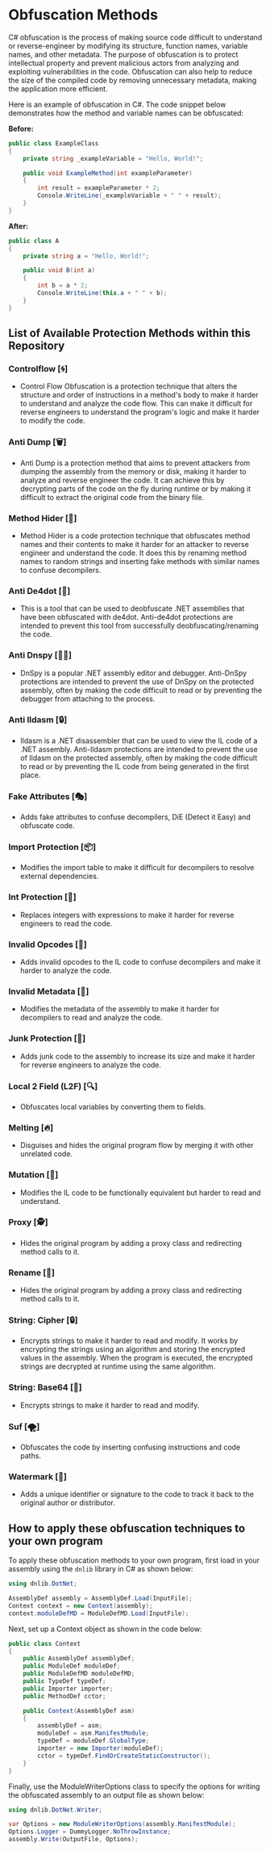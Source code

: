 # Obfuscation Methods

C# obfuscation is the process of making source code difficult to understand or reverse-engineer by modifying its structure, function names, variable names, and other metadata. The purpose of obfuscation is to protect intellectual property and prevent malicious actors from analyzing and exploiting vulnerabilities in the code. Obfuscation can also help to reduce the size of the compiled code by removing unnecessary metadata, making the application more efficient.

Here is an example of obfuscation in C#. The code snippet below demonstrates how the method and variable names can be obfuscated:

**Before:**
```cs
public class ExampleClass
{
    private string _exampleVariable = "Hello, World!";

    public void ExampleMethod(int exampleParameter)
    {
        int result = exampleParameter * 2;
        Console.WriteLine(_exampleVariable + " " + result);
    }
}
```

**After:**
```cs
public class A
{
    private string a = "Hello, World!";

    public void B(int a)
    {
        int b = a * 2;
        Console.WriteLine(this.a + " " + b);
    }
}

```

## List of Available Protection Methods within this Repository

### **Controlflow** [🌀]
- Control Flow Obfuscation is a protection technique that alters the structure and order of instructions in a method's body to make it harder to understand and analyze the code flow. This can make it difficult for reverse engineers to understand the program's logic and make it harder to modify the code.

### **Anti Dump** [🗑️]
- Anti Dump is a protection method that aims to prevent attackers from dumping the assembly from the memory or disk, making it harder to analyze and reverse engineer the code. It can achieve this by decrypting parts of the code on the fly during runtime or by making it difficult to extract the original code from the binary file.

### **Method Hider** [💉]
- Method Hider is a code protection technique that obfuscates method names and their contents to make it harder for an attacker to reverse engineer and understand the code. It does this by renaming method names to random strings and inserting fake methods with similar names to confuse decompilers.

### **Anti De4dot** [🚫]
- This is a tool that can be used to deobfuscate .NET assemblies that have been obfuscated with de4dot. Anti-de4dot protections are intended to prevent this tool from successfully deobfuscating/renaming the code.

### **Anti Dnspy** [🕵️‍♀️]
- DnSpy is a popular .NET assembly editor and debugger. Anti-DnSpy protections are intended to prevent the use of DnSpy on the protected assembly, often by making the code difficult to read or by preventing the debugger from attaching to the process.

### **Anti Ildasm** [🔒]
-  Ildasm is a .NET disassembler that can be used to view the IL code of a .NET assembly. Anti-Ildasm protections are intended to prevent the use of Ildasm on the protected assembly, often by making the code difficult to read or by preventing the IL code from being generated in the first place.

### **Fake Attributes** [🎭]
- Adds fake attributes to confuse decompilers, DiE (Detect it Easy) and obfuscate code.

### **Import Protection** [📦]
- Modifies the import table to make it difficult for decompilers to resolve external dependencies.

### **Int Protection** [🔢]
- Replaces integers with expressions to make it harder for reverse engineers to read the code.

### **Invalid Opcodes** [🔢]
- Adds invalid opcodes to the IL code to confuse decompilers and make it harder to analyze the code.

### **Invalid Metadata** [🤖]
- Modifies the metadata of the assembly to make it harder for decompilers to read and analyze the code.

### **Junk Protection** [📝]
- Adds junk code to the assembly to increase its size and make it harder for reverse engineers to analyze the code.

### **Local 2 Field (L2F)** [🔍]
- Obfuscates local variables by converting them to fields.

### **Melting** [🔥]
- Disguises and hides the original program flow by merging it with other unrelated code.

### **Mutation** [🧬]
- Modifies the IL code to be functionally equivalent but harder to read and understand.

### **Proxy** [🕵️]
- Hides the original program by adding a proxy class and redirecting method calls to it.

### **Rename** [🔄]
- Hides the original program by adding a proxy class and redirecting method calls to it.

### **String: Cipher** [🔒]
- Encrypts strings to make it harder to read and modify. It works by encrypting the strings using an algorithm and storing the encrypted values in the assembly. When the program is executed, the encrypted strings are decrypted at runtime using the same algorithm.

### **String: Base64** [🔐]
- Encrypts strings to make it harder to read and modify.

### **Suf** [🌪️]
- Obfuscates the code by inserting confusing instructions and code paths.

### **Watermark** [📝]
- Adds a unique identifier or signature to the code to track it back to the original author or distributor.

## How to apply these obfuscation techniques to your own program

To apply these obfuscation methods to your own program, first load in your assembly using the `dnlib` library in C# as shown below:

```cs
using dnlib.DotNet;

AssemblyDef assembly = AssemblyDef.Load(InputFile);
Context context = new Context(assembly);
context.moduleDefMD = ModuleDefMD.Load(InputFile);
```

Next, set up a Context object as shown in the code below:

```cs
public class Context
{
    public AssemblyDef assemblyDef;
    public ModuleDef moduleDef;
    public ModuleDefMD moduleDefMD;
    public TypeDef typeDef;
    public Importer importer;
    public MethodDef cctor;

    public Context(AssemblyDef asm)
    {
        assemblyDef = asm;
        moduleDef = asm.ManifestModule;
        typeDef = moduleDef.GlobalType;
        importer = new Importer(moduleDef);
        cctor = typeDef.FindOrCreateStaticConstructor();
    }
}
```

Finally, use the ModuleWriterOptions class to specify the options for writing the obfuscated assembly to an output file as shown below:
```cs
using dnlib.DotNet.Writer;

var Options = new ModuleWriterOptions(assembly.ManifestModule);
Options.Logger = DummyLogger.NoThrowInstance;
assembly.Write(OutputFile, Options);
```
